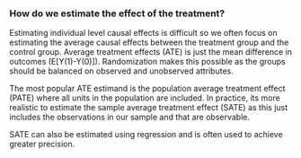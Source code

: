 ### How do we estimate the effect of the treatment?

Estimating individual level causal effects is difficult so we often focus on estimating the average causal effects between the treatment group and the control group. Average treatment effects (ATE) is just the mean difference in outcomes (E[Y(1)-Y(0)]). Randomization makes this possible as the groups should be balanced on observed and unobserved attributes. 

The most popular ATE estimand is the population average treatment effect (PATE) where all units in the population are included. In practice, its more realistic to estimate the sample average treatment effect (SATE) as this just includes the observations in our sample and that are observable.

SATE can also be estimated using regression and is often used to achieve greater precision.